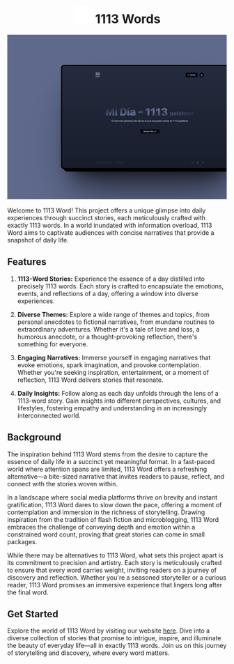 <div style="display: flex; align-items: center; justify-content: center; gap: 16px">
  <img src="./public/logo.png" width="34"/>
  <h1>1113 Words</h1>
</div>

<img src="./public/images/preview-1113Words.png">

<br>

Welcome to 1113 Word! This project offers a unique glimpse into daily experiences through succinct stories, each meticulously crafted with exactly 1113 words. In a world inundated with information overload, 1113 Word aims to captivate audiences with concise narratives that provide a snapshot of daily life.

## Features

1. **1113-Word Stories:** Experience the essence of a day distilled into precisely 1113 words. Each story is crafted to encapsulate the emotions, events, and reflections of a day, offering a window into diverse experiences.

2. **Diverse Themes:** Explore a wide range of themes and topics, from personal anecdotes to fictional narratives, from mundane routines to extraordinary adventures. Whether it's a tale of love and loss, a humorous anecdote, or a thought-provoking reflection, there's something for everyone.

3. **Engaging Narratives:** Immerse yourself in engaging narratives that evoke emotions, spark imagination, and provoke contemplation. Whether you're seeking inspiration, entertainment, or a moment of reflection, 1113 Word delivers stories that resonate.

4. **Daily Insights:** Follow along as each day unfolds through the lens of a 1113-word story. Gain insights into different perspectives, cultures, and lifestyles, fostering empathy and understanding in an increasingly interconnected world.

## Background

The inspiration behind 1113 Word stems from the desire to capture the essence of daily life in a succinct yet meaningful format. In a fast-paced world where attention spans are limited, 1113 Word offers a refreshing alternative—a bite-sized narrative that invites readers to pause, reflect, and connect with the stories woven within.

In a landscape where social media platforms thrive on brevity and instant gratification, 1113 Word dares to slow down the pace, offering a moment of contemplation and immersion in the richness of storytelling. Drawing inspiration from the tradition of flash fiction and microblogging, 1113 Word embraces the challenge of conveying depth and emotion within a constrained word count, proving that great stories can come in small packages.

While there may be alternatives to 1113 Word, what sets this project apart is its commitment to precision and artistry. Each story is meticulously crafted to ensure that every word carries weight, inviting readers on a journey of discovery and reflection. Whether you're a seasoned storyteller or a curious reader, 1113 Word promises an immersive experience that lingers long after the final word.

## Get Started

Explore the world of 1113 Word by visiting our website [here](https://youtube.com). Dive into a diverse collection of stories that promise to intrigue, inspire, and illuminate the beauty of everyday life—all in exactly 1113 words. Join us on this journey of storytelling and discovery, where every word matters.
